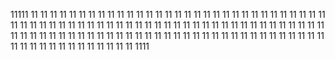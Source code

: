 11111
11
11
11
11
11
11
11
11
11
11
11
11
11
11
11
11
11
11
11
11
11
11
11
11
11
11
11
11
11
11
11
11
11
11
11
11
11
11
11
11
11
11
11
11
11
11
11
11
11
11
11
11
11
11
11
11
11
11
11
11
11
11
11
11
11
11
11
11
11
11
11
11
11
11
11
11
11
11
11
11
11
11
11
11
11
11
11
11
11
11
11
11
11
11
11
11
11
11
11
11
11
11
11
11
11
11
11
11
11
11
1111
